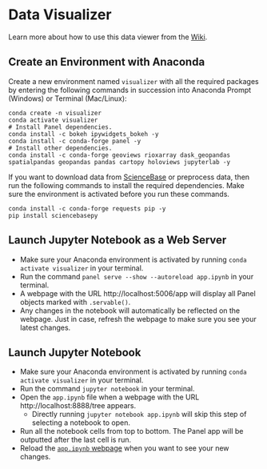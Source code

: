 # Data Visualizer
Learn more about how to use this data viewer from the [Wiki](https://github.com/venuswku/data-visualizer/wiki).
## Create an Environment with Anaconda
Create a new environment named `visualizer` with all the required packages by entering the following commands in succession into Anaconda Prompt (Windows) or Terminal (Mac/Linux):
```
conda create -n visualizer
conda activate visualizer
# Install Panel dependencies.
conda install -c bokeh ipywidgets_bokeh -y
conda install -c conda-forge panel -y
# Install other dependencies.
conda install -c conda-forge geoviews rioxarray dask_geopandas spatialpandas geopandas pandas cartopy holoviews jupyterlab -y
```
If you want to download data from [ScienceBase](https://www.sciencebase.gov/catalog/item/4f4e4760e4b07f02db47df9c) or preprocess data, then run the following commands to install the required dependencies. Make sure the environment is activated before you run these commands.
```
conda install -c conda-forge requests pip -y
pip install sciencebasepy
```

## Launch Jupyter Notebook as a Web Server
- Make sure your Anaconda environment is activated by running `conda activate visualizer` in your terminal.
- Run the command `panel serve --show --autoreload app.ipynb` in your terminal.
- A webpage with the URL http://localhost:5006/app will display all Panel objects marked with `.servable()`.
- Any changes in the notebook will automatically be reflected on the webpage. Just in case, refresh the webpage to make sure you see your latest changes.

## Launch Jupyter Notebook
- Make sure your Anaconda environment is activated by running `conda activate visualizer` in your terminal.
- Run the command `jupyter notebook` in your terminal.
- Open the `app.ipynb` file when a webpage with the URL http://localhost:8888/tree appears.
  - Directly running `jupyter notebook app.ipynb` will skip this step of selecting a notebook to open.
- Run all the notebook cells from top to bottom. The Panel app will be outputted after the last cell is run.
- Reload the [`app.ipynb` webpage](http://localhost:8888/notebooks/app.ipynb) when you want to see your new changes.